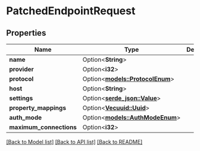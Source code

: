 # PatchedEndpointRequest

## Properties

Name | Type | Description | Notes
------------ | ------------- | ------------- | -------------
**name** | Option<**String**> |  | [optional]
**provider** | Option<**i32**> |  | [optional]
**protocol** | Option<[**models::ProtocolEnum**](ProtocolEnum.md)> |  | [optional]
**host** | Option<**String**> |  | [optional]
**settings** | Option<[**serde_json::Value**](.md)> |  | [optional]
**property_mappings** | Option<[**Vec<uuid::Uuid>**](uuid::Uuid.md)> |  | [optional]
**auth_mode** | Option<[**models::AuthModeEnum**](AuthModeEnum.md)> |  | [optional]
**maximum_connections** | Option<**i32**> |  | [optional]

[[Back to Model list]](../README.md#documentation-for-models) [[Back to API list]](../README.md#documentation-for-api-endpoints) [[Back to README]](../README.md)


